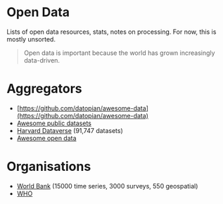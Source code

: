 # Open Data

Lists of open data resources, stats, notes on processing. For now, this is mostly unsorted.

> Open data is important because the world has grown increasingly data-driven.

# Aggregators

* [https://github.com/datopian/awesome-data](https://github.com/datopian/awesome-data)
* [Awesome public datasets](https://github.com/awesomedata/awesome-public-datasets)
* [Harvard Dataverse](https://dataverse.harvard.edu/) (91,747 datasets)
* [Awesome open data](https://github.com/DigitalCommonsLab/awesome-opendata)

# Organisations

* [World Bank](https://data.worldbank.org/) (15000 time series, 3000 surveys, 550 geospatial)
* [WHO](https://www.who.int/gho/database/en/)
